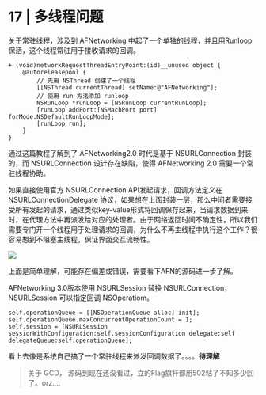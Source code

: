 # 17 | 多线程问题

关于常驻线程，涉及到 AFNetworking 中起了一个单独的线程，并且用Runloop保活，这个线程常驻用于接收请求的回调。

```objc
+ (void)networkRequestThreadEntryPoint:(id)__unused object {
    @autoreleasepool {
        // 先用 NSThread 创建了一个线程
        [[NSThread currentThread] setName:@"AFNetworking"];
        // 使用 run 方法添加 runloop
        NSRunLoop *runLoop = [NSRunLoop currentRunLoop];
        [runLoop addPort:[NSMachPort port] forMode:NSDefaultRunLoopMode];
        [runLoop run];
    }
}

```

通过这篇教程了解到了 AFNetworking2.0 时代是基于 NSURLConnection 封装的，而 NSURLConnection 设计存在缺陷，使得 AFNetworking 2.0 需要一个常驻线程协助。

如果直接使用官方 NSURLConnection API发起请求，回调方法定义在 NSURLConnectionDelegate 协议，如果想在上面封装一层，那么中间者需要接受所有发起的请求，通过类似key-value形式将回调保存起来，当请求数据到来时，在代理方法中再派发给对应的处理者。由于网络返回时间不确定性，所以我们需要专门开一个线程用于处理请求的回调，为什么不再主线程中执行这个工作？很容易想到不阻塞主线程，保证界面交互流畅性。

![](https://static001.geekbang.org/resource/image/02/48/02c4b5f2f0a9a2d0cef55b9e5420e148.png)

上面是简单理解，可能存在偏差或错误，需要看下AFN的源码进一步了解。



AFNetworking 3.0版本使用 NSURLSession 替换 NSURLConnection，NSURLSession 可以指定回调 NSOperatiom。

```objc
self.operationQueue = [[NSOperationQueue alloc] init];
self.operationQueue.maxConcurrentOperationCount = 1;
self.session = [NSURLSession sessionWithConfiguration:self.sessionConfiguration delegate:self delegateQueue:self.operationQueue];

```

看上去像是系统自己搞了一个常驻线程来派发回调数据了。。。。**待理解**

> 关于 GCD， 源码到现在还没看过，立的Flag旗杆都用502粘了不知多少回了。orz….







































